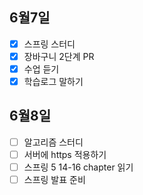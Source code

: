 ## 6월7일

- [x] 스프링 스터디
- [x] 장바구니 2단계 PR
- [x] 수업 듣기
- [x] 학습로그 말하기

## 6월8일

- [ ] 알고리즘 스터디
- [ ] 서버에 https 적용하기
- [ ] 스프링 5 14-16 chapter 읽기
- [ ] 스프링 발표 준비
